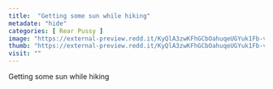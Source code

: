 ```yaml
---
title:  "Getting some sun while hiking"
metadate: "hide"
categories: [ Rear Pussy ]
image: "https://external-preview.redd.it/KyQlA3zwKFhGCbOahuqeUGYuk1Fb-vVryOJWvqzgelw.jpg?auto=webp&s=3a14cde90329f752c513c686ba45c9bf0e2c99c3"
thumb: "https://external-preview.redd.it/KyQlA3zwKFhGCbOahuqeUGYuk1Fb-vVryOJWvqzgelw.jpg?width=1080&crop=smart&auto=webp&s=2fdae217cf0255f7a69de499f01188af5ff874ea"
visit: ""
---
```

Getting some sun while hiking
